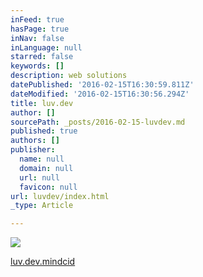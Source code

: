 ```yaml
---
inFeed: true
hasPage: true
inNav: false
inLanguage: null
starred: false
keywords: []
description: web solutions
datePublished: '2016-02-15T16:30:59.811Z'
dateModified: '2016-02-15T16:30:56.294Z'
title: luv.dev
author: []
sourcePath: _posts/2016-02-15-luvdev.md
published: true
authors: []
publisher:
  name: null
  domain: null
  url: null
  favicon: null
url: luvdev/index.html
_type: Article

---
```

![](https://the-grid-user-content.s3-us-west-2.amazonaws.com/826acceb-8de7-447a-9ae4-176ca783ef99.png)

[luv.dev.mindcid][0]

[0]: http://mindcid.com/